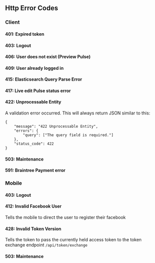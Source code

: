 ## Http Error Codes

### Client 

#### 401: Expired token
#### 403: Logout
#### 406: User does not exist (Preview Pulse)
#### 409: User already logged in
#### 415: Elasticsearch Query Parse Error
#### 417: Live edit Pulse status error
#### 422: Unprocessable Entity

A validation error occurred. This will always return JSON similar to this:
```
{
	"message": "422 Unprocessable Entity",
	"errors": {
		"query": ["The query field is required."]
	},
	"status_code": 422
}
```
#### 503: Maintenance
#### 591: Braintree Payment error


### Mobile

#### 403: Logout
#### 412: Invalid Facebook User
Tells the mobile to direct the user to register their facebook
#### 428: Invalid Token Version
Tells the token to pass the currently held access token to the token exchange endpoint `/api/token/exchange`

#### 503: Maintenance

